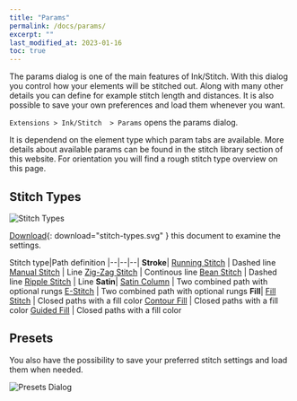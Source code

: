 ```yaml
---
title: "Params"
permalink: /docs/params/
excerpt: ""
last_modified_at: 2023-01-16
toc: true
---
```


The params dialog is one of the main features of Ink/Stitch. With this dialog you control how your elements will be stitched out. Along with many other details you can define for example stitch length and distances. It is also possible to save your own preferences and load them whenever you want.

`Extensions > Ink/Stitch  > Params` opens the params dialog.

It is dependend on the element type which param tabs are available. More details about available params can be found in the stitch library section of this website. For orientation you will find a rough stitch type overview on this page.

## Stitch Types

![Stitch Types](/assets/images/docs/stitch-types.svg)

[Download](/assets/images/docs/stitch-types.svg){: download="stitch-types.svg" } this document to examine the settings.

Stitch type|Path definition
|--|--|--|
**Stroke**|
[Running Stitch](/docs/stitches/running-stitch/) | Dashed line
[Manual Stitch](/docs/stitches/manual-stitch/)   | Line
[Zig-Zag Stitch](/docs/stitches/zigzag-stitch/)  | Continous line
[Bean Stitch](/docs/stitches/bean-stitch/)       | Dashed line
[Ripple Stitch](/docs/stitches/ripple-stitch)    | Line
**Satin**|
[Satin Column](/docs/stitches/satin-column)      | Two combined path with optional rungs
[E-Stitch](/docs/stitches/e-stitch)              | Two combined path with optional rungs
**Fill**|
[Fill Stitch](/docs/stitches/fill-stitch/)       | Closed paths with a fill color
[Contour Fill](/docs/stitches/contour-fill)      | Closed paths with a fill color
[Guided Fill](/docs/stitches/guided-fill)        | Closed paths with a fill color

## Presets

You also have the possibility to save your preferred stitch settings and load them when needed.

![Presets Dialog](/assets/images/docs/en/params-presets.jpg)
